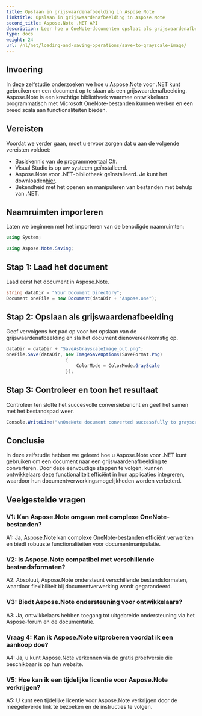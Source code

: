 ```yaml
---
title: Opslaan in grijswaardenafbeelding in Aspose.Note
linktitle: Opslaan in grijswaardenafbeelding in Aspose.Note
second_title: Aspose.Note .NET API
description: Leer hoe u OneNote-documenten opslaat als grijswaardenafbeeldingen met Aspose.Note voor .NET. Volg deze uitgebreide tutorial voor een efficiënte documentverwerking.
type: docs
weight: 24
url: /nl/net/loading-and-saving-operations/save-to-grayscale-image/
---
```

## Invoering

In deze zelfstudie onderzoeken we hoe u Aspose.Note voor .NET kunt gebruiken om een document op te slaan als een grijswaardenafbeelding. Aspose.Note is een krachtige bibliotheek waarmee ontwikkelaars programmatisch met Microsoft OneNote-bestanden kunnen werken en een breed scala aan functionaliteiten bieden.

## Vereisten

Voordat we verder gaan, moet u ervoor zorgen dat u aan de volgende vereisten voldoet:

- Basiskennis van de programmeertaal C#.
- Visual Studio is op uw systeem geïnstalleerd.
-  Aspose.Note voor .NET-bibliotheek geïnstalleerd. Je kunt het downloaden[hier](https://releases.aspose.com/note/net/).
- Bekendheid met het openen en manipuleren van bestanden met behulp van .NET.

## Naamruimten importeren

Laten we beginnen met het importeren van de benodigde naamruimten:

```csharp
using System;

using Aspose.Note.Saving;

```

## Stap 1: Laad het document

Laad eerst het document in Aspose.Note. 

```csharp
string dataDir = "Your Document Directory";
Document oneFile = new Document(dataDir + "Aspose.one");
```

## Stap 2: Opslaan als grijswaardenafbeelding

Geef vervolgens het pad op voor het opslaan van de grijswaardenafbeelding en sla het document dienovereenkomstig op.

```csharp
dataDir = dataDir + "SaveAsGrayscaleImage_out.png";
oneFile.Save(dataDir, new ImageSaveOptions(SaveFormat.Png)
					  {
						  ColorMode = ColorMode.GrayScale
					  });
```

## Stap 3: Controleer en toon het resultaat

Controleer ten slotte het succesvolle conversiebericht en geef het samen met het bestandspad weer.

```csharp
Console.WriteLine("\nOneNote document converted successfully to grayscale image.\nFile saved at " + dataDir);
```

## Conclusie

In deze zelfstudie hebben we geleerd hoe u Aspose.Note voor .NET kunt gebruiken om een document naar een grijswaardenafbeelding te converteren. Door deze eenvoudige stappen te volgen, kunnen ontwikkelaars deze functionaliteit efficiënt in hun applicaties integreren, waardoor hun documentverwerkingsmogelijkheden worden verbeterd.

## Veelgestelde vragen

### V1: Kan Aspose.Note omgaan met complexe OneNote-bestanden?

A1: Ja, Aspose.Note kan complexe OneNote-bestanden efficiënt verwerken en biedt robuuste functionaliteiten voor documentmanipulatie.

### V2: Is Aspose.Note compatibel met verschillende bestandsformaten?

A2: Absoluut, Aspose.Note ondersteunt verschillende bestandsformaten, waardoor flexibiliteit bij documentverwerking wordt gegarandeerd.

### V3: Biedt Aspose.Note ondersteuning voor ontwikkelaars?

A3: Ja, ontwikkelaars hebben toegang tot uitgebreide ondersteuning via het Aspose-forum en de documentatie.

### Vraag 4: Kan ik Aspose.Note uitproberen voordat ik een aankoop doe?

A4: Ja, u kunt Aspose.Note verkennen via de gratis proefversie die beschikbaar is op hun website.

### V5: Hoe kan ik een tijdelijke licentie voor Aspose.Note verkrijgen?

A5: U kunt een tijdelijke licentie voor Aspose.Note verkrijgen door de meegeleverde link te bezoeken en de instructies te volgen.